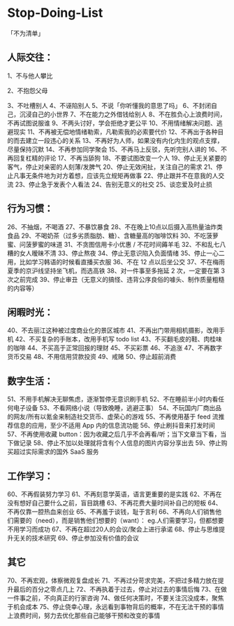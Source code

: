 # Stop-Doing-List
「不为清单」
## 人际交往：

1、不与他人攀比

2、不抱怨父母

3、不吐槽别人
4、不诬陷别人
5、不说「你听懂我的意思了吗」
6、不封闭自己，沉浸自己的小世界
7、不在能力之外借钱给别人
8、不在胜负心上浪费时间，不再试图说服谁
9、不两头讨好，学会拒绝才更公平
10、不用情绪解决问题、逃避现实
11、不再被无偿地情绪勒索，凡勒索我的必索要代价
12、不再出于各种目的而去建立一段违心的关系
13、不再好为人师，如果没有内化内生的观点支撑，尽量保持沉默
14、不再参加同学聚会
15、不再马上反驳，先听完别人讲的
16、不再回复杠精的评论
17、不再当舔狗
18、不要试图改变一个人
19、停止无关紧要的客气，停止对亲密的人刻薄/发脾气
20、停止无效闲扯，关注自己的需求
21、停止凡事无条件地为对方着想，应该先立规矩再做事
22、停止跟并不在意我的人交流
23、停止急于发表个人看法
24、告别无意义的社交
25、谈恋爱及时止损

## 行为习惯：

26、不抽烟，不喝酒
27、不暴饮暴食
28、不在晚上10点以后摄入高热量油炸类食品
29、不喝奶茶（过多劣质脂肪、糖）、含糖量高的咖啡饮料
30、不吃菠萝蜜、问菠萝蜜的味道
31、不贪图信用卡小优惠 / 不花时间薅羊毛
32、不和乱七八糟的女人暧昧不清
33、停止熬夜
34、停止无意识陷入负面情绪
35、停止一心二用，比如学习韩语的时候看直播买衣服
36、不在 12 点以后坐公交
37、不在梅雨夏季的京沪线坚持坐飞机，而选高铁
38、对一件事至多拖延 2 次，一定要在第 3 次之前完成
39、停止审丑（无意义的搞怪、违背公序良俗的噱头、制作质量粗糙的内容等）

## 闲暇时光：

40、不去丽江这种被过度商业化的景区城市
41、不再出门带用相机摄影，改用手机
42、不买复杂的手账本，改用手机写 todo list
43、不买翻毛皮的鞋、肉桂味的咖啡
44、不买高于正常回报的理财
45、不买彩票
46、不追涨
47、不再数字货币交易
48、不用信用贷款投资
49、戒赌
50、停止超前消费

## 数字生活：

51、不用手机解决无聊焦虑，逐渐暂停无意识刷手机
52、不在睡前半小时内看任何电子设备
53、不看网络小说（导致晚睡，逃避正事）
54、不玩国内厂商出品的网友/所有以氪金来制造社交货币、虚荣心的游戏
55、不再使用基于 feed 流推荐信息的应用，至少不适用 App 内的信息流功能
56、停止刷抖音来打发时间
57、不再使用收藏 button：因为收藏之后几乎不会再看/听；当下文章当下看，当下做记录
58、停止不加以处理就将含有个人信息的图片内容分享出去
59、停止购买超过实际需求的国外 SaaS 服务

## 工作学习：

60、不再假装努力学习
61、不再刻意学英语，语言更重要的是实践
62、不再在没有想好自己要什么之前，盲目跳槽
63、不再花费大量时间补自己的短板
64、不再仅靠一腔热血来创业
65、不再羞于谈钱，耻于言利
66、不再向人们销售他们需要的（need），而是销售他们想要的（want）： eg.人们需要学习，但都想要不用学习而成功
67、不再在超过20人的会议/聚会上进行承诺
68、停止与思维提升无关的技术研究
69、停止参加没有价值的会议

## 其它

70、不再宏观，体察微观复盘成长
71、不再过分苛求完美，不把过多精力放在提升最后的百分之零点几上
72、不再执着于过去，停止对过去的事情后悔
73、在做一件事之前，不向真正的行家咨询
74、做任何决策时，不要关注沉没成本，聚焦于机会成本
75、停止侥幸心理，永远看到事物背后的概率，不在无法干预的事情上浪费时间，努力去优化那些自己能够干预和改变的事情

